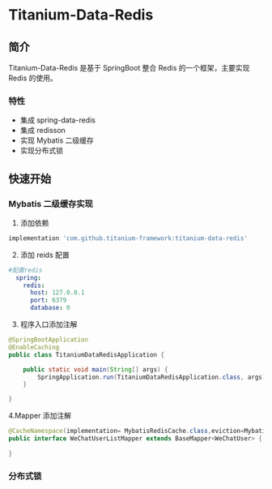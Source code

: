 # Titanium-Data-Redis

## 简介
Titanium-Data-Redis 是基于 SpringBoot 整合 Redis 的一个框架，主要实现 Redis 的使用。
### 特性
- 集成 spring-data-redis
- 集成 redisson
- 实现 Mybatis 二级缓存
- 实现分布式锁


## 快速开始
### Mybatis 二级缓存实现
1. 添加依赖
```groovy
implementation 'com.github.titanium-framework:titanium-data-redis'
```
2. 添加 reids 配置
```yaml
#配置redis
  spring:
    redis:
      host: 127.0.0.1
      port: 6379
      database: 0
```
3. 程序入口添加注解
```java
@SpringBootApplication
@EnableCaching
public class TitaniumDataRedisApplication {

    public static void main(String[] args) {
        SpringApplication.run(TitaniumDataRedisApplication.class, args);
    }

}
```
4.Mapper 添加注解
```java
@CacheNamespace(implementation= MybatisRedisCache.class,eviction=MybatisRedisCache.class)
public interface WeChatUserListMapper extends BaseMapper<WeChatUser> {
    
}
```


### 分布式锁
